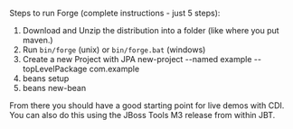 Steps to run Forge (complete instructions - just 5 steps):

1. Download and Unzip the distribution into a folder (like where you put maven.)
2. Run `bin/forge` (unix) or `bin/forge.bat` (windows)
3. Create a new Project with JPA
    new-project --named example --topLevelPackage com.example
4. 
    beans setup
5. 
    beans new-bean 

From there you should have a good starting point for live demos with CDI. You can also do this using the JBoss Tools M3 release from within JBT.
